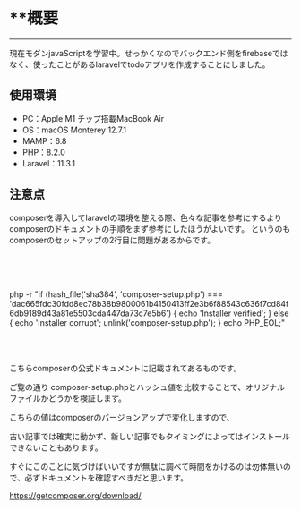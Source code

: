 <h1>**概要</h1>
<hr/>
<p>
現在モダンjavaScriptを学習中。せっかくなのでバックエンド側をfirebaseではなく、使ったことがあるlaravelでtodoアプリを作成することにしました。
</p>

<h2>使用環境</h2>
<p>
 <ul>
<li>
    PC：Apple M1 チップ搭載MacBook Air
</li>
    <li>
     OS：macOS Monterey 12.7.1   
    </li>
     <li>MAMP：6.8</li>
     <li>PHP：8.2.0</li>
     <li>Laravel：11.3.1</li>
 </ul>
</p>

<h2>注意点</h2>
<p>
composerを導入してlaravelの環境を整える際、色々な記事を参考にするよりcomposerのドキュメントの手順をまず参考にしたほうがよいです。
というのもcomposerのセットアップの2行目に問題があるからです。
</p>
<br/>
<br/>
<br/>

<p>
    php -r "if (hash_file('sha384', 'composer-setup.php') === 'dac665fdc30fdd8ec78b38b9800061b4150413ff2e3b6f88543c636f7cd84f6db9189d43a81e5503cda447da73c7e5b6') { echo 'Installer verified'; } else { echo 'Installer corrupt'; unlink('composer-setup.php'); } echo PHP_EOL;"
</p>

<br/>
<br/>


<p>こちらcomposerの公式ドキュメントに記載されてあるものです。



ご覧の通り composer-setup.phpとハッシュ値を比較することで、オリジナルファイルかどうかを検証します。




こちらの値はcomposerのバージョンアップで変化しますので、


古い記事では確実に動かず、新しい記事でもタイミングによってはインストールできないこともあります。



すぐにこのことに気づけばいいですが無駄に調べて時間をかけるのは勿体無いので、必ずドキュメントを確認すべきだと思います。

https://getcomposer.org/download/
</p>

